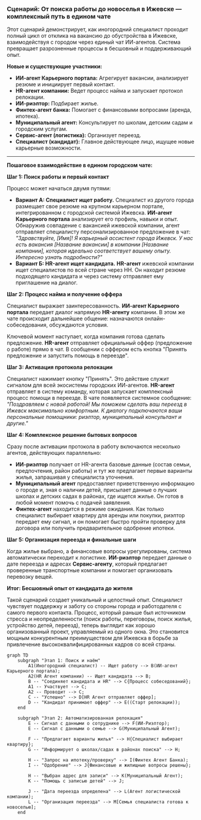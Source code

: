 ### Сценарий: От поиска работы до новоселья в Ижевске — комплексный путь в едином чате

Этот сценарий демонстрирует, как иногородний специалист проходит полный цикл от отклика на вакансию до обустройства в Ижевске, взаимодействуя с городом через единый чат ИИ-агентов. Система превращает разрозненные процессы в бесшовный и поддерживающий опыт.

**Новые и существующие участники:**

*   **ИИ-агент Карьерного портала:** Агрегирует вакансии, анализирует резюме и инициирует первый контакт.
*   **HR-агент компании:** Ведет процесс найма и запускает протокол релокации.
*   **ИИ-риэлтор:** Подбирает жилье.
*   **Финтех-агент банка:** Помогает с финансовыми вопросами (аренда, ипотека).
*   **Муниципальный агент:** Консультирует по школам, детским садам и городским услугам.
*   **Сервис-агент (логистика):** Организует переезд.
*   **Специалист (кандидат):** Главное действующее лицо, ищущее новые карьерные возможности.

---

**Пошаговое взаимодействие в едином городском чате:**

**Шаг 1: Поиск работы и первый контакт**

Процесс может начаться двумя путями:

*   **Вариант А: Специалист ищет работу.** Специалист из другого города размещает свое резюме на крупном карьерном портале, интегрированном с городской системой Ижевска. **ИИ-агент Карьерного портала** анализирует его профиль, навыки и опыт. Обнаружив совпадение с вакансией ижевской компании, агент отправляет специалисту персонализированное предложение в чат: *"Здравствуйте, [Имя]! Я карьерный ассистент города Ижевск. У нас есть вакансия [Название вакансии] в компании [Название компании], которая идеально соответствует вашему опыту. Интересно узнать подробности?"*
*   **Вариант Б: HR-агент ищет кандидата.** **HR-агент** ижевской компании ищет специалистов по всей стране через HH. Он находит резюме подходящего кандидата и через систему отправляет ему приглашение на диалог.

**Шаг 2: Процесс найма и получение оффера**

Специалист выражает заинтересованность. **ИИ-агент Карьерного портала** передает диалог напрямую **HR-агенту** компании. В этом же чате происходит дальнейшее общение: назначаются онлайн-собеседования, обсуждаются условия.

Ключевой момент наступает, когда компания готова сделать предложение. **HR-агент** отправляет официальный оффер (предложение о работе) прямо в чат. В сообщении с оффером есть кнопка "Принять предложение и запустить помощь в переезде".

**Шаг 3: Активация протокола релокации**

Специалист нажимает кнопку "Принять". Это действие служит сигналом для всей экосистемы городских ИИ-агентов. **HR-агент** отправляет в систему команду, которая запускает комплексный процесс помощи в переезде. В чате появляется системное сообщение: *"Поздравляем с новой работой! Мы поможем сделать ваш переезд в Ижевск максимально комфортным. К диалогу подключаются ваши персональные помощники: риэлтор, муниципальный консультант и другие."*

**Шаг 4: Комплексное решение бытовых вопросов**

Сразу после активации протокола в работу включаются несколько агентов, действующих параллельно:

*   **ИИ-риэлтор** получает от HR-агента базовые данные (состав семьи, предпочтения, район работы) и тут же предлагает первые варианты жилья, запрашивая у специалиста уточнения.
*   **Муниципальный агент** предоставляет приветственную информацию о городе и, зная о наличии детей, присылает данные о лучших школах и детских садах в районах, где ищется жилье. Он готов в любой момент помочь с подачей заявления.
*   **Финтех-агент** находится в режиме ожидания. Как только специалист выбирает квартиру для аренды или покупки, риэлтор передает ему сигнал, и он помогает быстро пройти проверку для договора или получить предварительное одобрение ипотеки.

**Шаг 5: Организация переезда и финальные шаги**

Когда жилье выбрано, а финансовые вопросы урегулированы, система автоматически переходит к логистике. **ИИ-риэлтор** передает данные о дате переезда и адресах **Сервис-агенту**, который предлагает проверенные транспортные компании и помогает организовать перевозку вещей.

**Итог: Бесшовный опыт от кандидата до жителя**

Такой сценарий создает уникальный и целостный опыт. Специалист чувствует поддержку и заботу со стороны города и работодателя с самого первого контакта. Процесс, который раньше был источником стресса и неопределенности (поиск работы, переговоры, поиск жилья, устройство детей, переезд), теперь выглядит как хорошо организованный проект, управляемый из одного окна. Это становится мощным конкурентным преимуществом для Ижевска в борьбе за привлечение высококвалифицированных кадров со всей страны.

```mermaid
graph TD
    subgraph "Этап 1: Поиск и наём"
        A1(Иногородний специалист) -- Ищет работу --> B(ИИ-агент Карьерного портала);
        A2(HR Агент компании) -- Ищет кандидата --> B;
        B -- "Соединяет кандидата и HR" --> C{Процесс собеседований};
        A1 -- Участвует --> C;
        A2 -- Проводит --> C;
        C -- "Успешно" --> D[HR Агент отправляет оффер];
        D -- "Кандидат принимает оффер" --> E((Старт релокации));
    end

    subgraph "Этап 2: Автоматизированная релокация"
        E -- Сигнал с данными о сотруднике --> F(ИИ-Риэлтор);
        E -- Сигнал с данными о семье --> G(Муниципальный Агент);

        F -- "Предлагает варианты жилья" --> H{Специалист выбирает квартиру};
        G -- "Информирует о школах/садах в районах поиска" --> H;

        H -- "Запрос на ипотеку/проверку" --> I(Финтех Агент Банка);
        I -- "Одобрение" --> J{Финансовые и жилищные вопросы решены};
        
        H -- "Выбран адрес для записи" --> K(Муниципальный Агент);
        K -- "Помощь с записью детей" --> J;

        J -- "Дата переезда определена" --> L(Агент логистической компании);
        L -- "Организация переезда" --> M[Семья специалиста готова к новоселью];
    end
```
